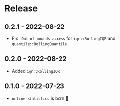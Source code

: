 # Release

## 0.2.1 - 2022-08-22

- Fix ` Out of bounds access` for `iqr::RollingIQR` and `quantile::RollingQuantile`

## 0.2.0 - 2022-08-22

- Added `iqr::RollingIQR`

## 0.1.0 - 2022-07-23

- `online-statistics` is born 🎉 
